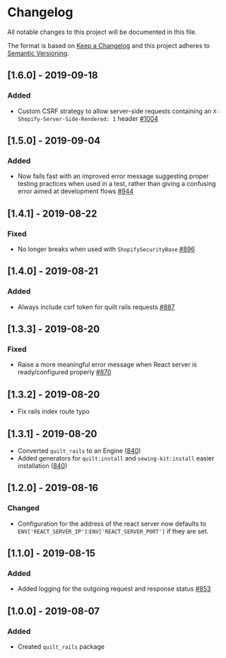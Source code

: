 # Changelog

All notable changes to this project will be documented in this file.

The format is based on [Keep a Changelog](http://keepachangelog.com/en/1.0.0/)
and this project adheres to [Semantic Versioning](http://semver.org/spec/v2.0.0.html).

<!-- ## Unreleased -->

## [1.6.0] - 2019-09-18

### Added

- Custom CSRF strategy to allow server-side requests containing an `X-Shopify-Server-Side-Rendered: 1` header [#1004](https://github.com/Shopify/quilt/pull/1004)

## [1.5.0] - 2019-09-04

### Added

- Now fails fast with an improved error message suggesting proper testing practices when used in a test, rather than giving a confusing error aimed at development flows [#944](https://github.com/Shopify/quilt/pull/944)

## [1.4.1] - 2019-08-22

### Fixed

- No longer breaks when used with `ShopifySecurityBase` [#896](https://github.com/Shopify/quilt/pull/896)

## [1.4.0] - 2019-08-21

### Added

- Always include csrf token for quilt rails requests [#887](https://github.com/Shopify/quilt/pull/887)

## [1.3.3] - 2019-08-20

### Fixed

- Raise a more meaningful error message when React server is ready/configured properly [#870](https://github.com/Shopify/quilt/pull/870)

## [1.3.2] - 2019-08-20

- Fix rails index route typo

## [1.3.1] - 2019-08-20

- Converted `quilt_rails` to an Engine ([840](https://github.com/Shopify/quilt/pull/840))
- Added generators for `quilt:install` and `sewing-kit:install` easier installation ([840](https://github.com/Shopify/quilt/pull/840))

## [1.2.0] - 2019-08-16

### Changed

- Configuration for the address of the react server now defaults to `ENV['REACT_SERVER_IP']`:`ENV['REACT_SERVER_PORT']` if they are set.

## [1.1.0] - 2019-08-15

### Added

- Added logging for the outgoing request and response status [#853](https://github.com/Shopify/quilt/pull/853)

## [1.0.0] - 2019-08-07

### Added

- Created `quilt_rails` package

